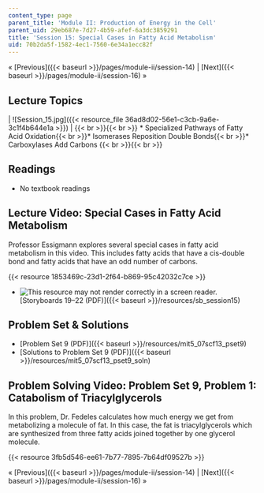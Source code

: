 ```yaml
---
content_type: page
parent_title: 'Module II: Production of Energy in the Cell'
parent_uid: 29eb687e-7d27-4b59-afef-6a3dc3859291
title: 'Session 15: Special Cases in Fatty Acid Metabolism'
uid: 70b2da5f-1582-4ec1-7560-6e34a1ecc82f
---
```


« [Previous]({{< baseurl >}}/pages/module-ii/session-14) | [Next]({{< baseurl >}}/pages/module-ii/session-16) »

Lecture Topics
--------------

| ![Session_15.jpg]({{< resource_file 36ad8d02-56e1-c3cb-9a6e-3c1f4b644e1a >}}) |  {{< br >}}{{< br >}} *   Specialized Pathways of Fatty Acid Oxidation{{< br >}}*   Isomerases Reposition Double Bonds{{< br >}}*   Carboxylases Add Carbons {{< br >}}{{< br >}}  

Readings
--------

*   No textbook readings

Lecture Video: Special Cases in Fatty Acid Metabolism
-----------------------------------------------------

Professor Essigmann explores several special cases in fatty acid metabolism in this video. This includes fatty acids that have a cis-double bond and fatty acids that have an odd number of carbons.

{{< resource 1853469c-23d1-2f64-b869-95c42032c7ce >}}

*   ![This resource may not render correctly in a screen reader.](/images/inacessible.gif)[Storyboards 19–22 (PDF)]({{< baseurl >}}/resources/sb_session15)

Problem Set & Solutions
-----------------------

*   [Problem Set 9 (PDF)]({{< baseurl >}}/resources/mit5_07scf13_pset9)
*   [Solutions to Problem Set 9 (PDF)]({{< baseurl >}}/resources/mit5_07scf13_pset9_soln)

Problem Solving Video: Problem Set 9, Problem 1: Catabolism of Triacylglycerols
-------------------------------------------------------------------------------

In this problem, Dr. Fedeles calculates how much energy we get from metabolizing a molecule of fat. In this case, the fat is triacylglycerols which are synthesized from three fatty acids joined together by one glycerol molecule.

{{< resource 3fb5d546-ee61-7b77-7895-7b64df09527b >}}

« [Previous]({{< baseurl >}}/pages/module-ii/session-14) | [Next]({{< baseurl >}}/pages/module-ii/session-16) »